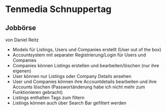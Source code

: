 # Tenmedia Schnuppertag

## Jobbörse

von Daniel Reitz

- Models für Listings, Users und Companies erstellt (User out of the box)
- Accountsystem mit separater Registrierung/Login für Users und Companies
- Companies können Listings erstellen und bearbeiten/löschen (nur ihre eigenen)
- User können nur Listings oder Company Details ansehen
- User und Companies können ihre Accountdetails bearbeiten und ihre Accounts löschen (Passwortänderung habe ich nicht
  mehr zum Funktionieren gebracht)
- Listings enthalten Tags zum filtern
- Listings können auch über Search Bar gefiltert werden
